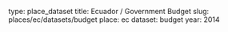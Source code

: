 type: place_dataset
title: Ecuador / Government Budget
slug: places/ec/datasets/budget
place: ec
dataset: budget
year: 2014
